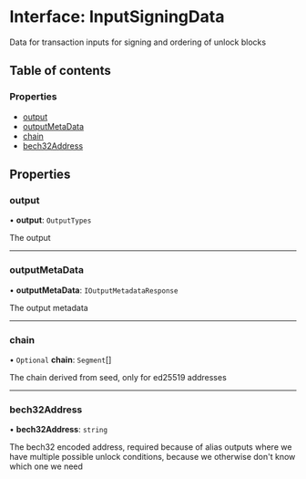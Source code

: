 # Interface: InputSigningData

Data for transaction inputs for signing and ordering of unlock blocks

## Table of contents

### Properties

- [output](InputSigningData.md#output)
- [outputMetaData](InputSigningData.md#outputmetadata)
- [chain](InputSigningData.md#chain)
- [bech32Address](InputSigningData.md#bech32address)

## Properties

### output

• **output**: `OutputTypes`

The output

___

### outputMetaData

• **outputMetaData**: `IOutputMetadataResponse`

The output metadata

___

### chain

• `Optional` **chain**: `Segment`[]

The chain derived from seed, only for ed25519 addresses

___

### bech32Address

• **bech32Address**: `string`

The bech32 encoded address, required because of alias outputs where we have multiple possible unlock
conditions, because we otherwise don't know which one we need
